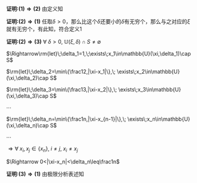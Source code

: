 **证明:$(1)\Rightarrow(2)$**
由定义知

**证明:$(2)\Rightarrow(1)$**
任取$\delta>0$，那么比这个$\delta$还要小的$\delta$有无穷个，那么与之对应的$\xi$就有无穷个，有此知，符合定义1

**证明:$(2)\Rightarrow(3)$**
$\forall\;\delta>0,\;\mathbb{U}(\xi,\delta)\cap S  \neq  \emptyset$

$\Rightarrow\rm{let}\;\delta_1=1,\;\exists\;x_1\in\mathbb{U}(\xi,\delta_1)\cap S$

$\rm{let}\;\delta_2=\min\{\frac12,|\xi-x_1|\},\;
\exists\;x_2\in\mathbb{U}(\xi,\delta_2)\cap S$

$\rm{let}\;\delta_3=\min\{\frac13,|\xi-x_2|\},\;
\exists\;x_3\in\mathbb{U}(\xi,\delta_3)\cap S$

$\cdots$

$\rm{let}\;\delta_n=\min\{\frac1n,|\xi-x_{n-1}|\},\;
\exists\;x_n\in\mathbb{U}(\xi,\delta_n)\cap S$

$\cdots$

$\Rightarrow
\forall\;x_i,x_j\in\{x_n\},\;i\neq j,\;x_i\neq x_j$

$\Rightarrow
0<|\xi-x_n|<\delta_n\leq\frac1n$

**证明:$(3)\Rightarrow(1)$**
由极限分析表述知
